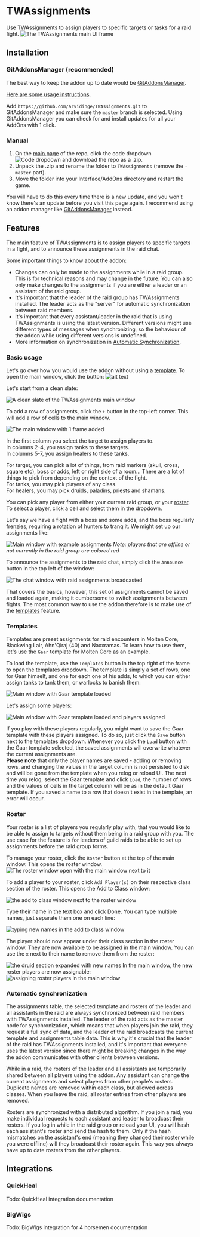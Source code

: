 # TWAssignments

Use TWAssignments to assign players to specific targets or tasks for a raid fight.
![The TWAssignments main UI frame](images/TWA_Frame.png)

## Installation

### GitAddonsManager (recommended)
The best way to keep the addon up to date would be [GitAddonsManager](https://woblight.gitlab.io/overview/gitaddonsmanager/).

[Here are some usage instructions](https://turtle-wow.fandom.com/wiki/Addons#How_to_Install_Addons).

Add `https://github.com/arvidinge/TWAssignments.git` to GitAddonsManager and make sure the `master` branch is selected. Using GitAddonsManager you can check for and install updates for all your AddOns with 1 click.

### Manual
1. On the [main page](https://github.com/arvidinge/TWAssignments/tree/master) of the repo, click the code dropdown ![Code dropdown](images/codeButton.png) and download the repo as a .zip.
1. Unpack the .zip and rename the folder to `TWAssignments` (remove the `-master` part).
1. Move the folder into your Interface/AddOns directory and restart the game.

You will have to do this every time there is a new update, and you won't know there's an update before you visit this page again. I recommend using an addon manager like [GitAddonsManager](#gitaddonsmanager) instead.

## Features

The main feature of TWAssignments is to assign players to specific targets in a fight, and to announce these assignments in the raid chat.

Some important things to know about the addon: 
* Changes can only be made to the assignments while in a raid group. This is for technical reasons and may change in the future. You can also only make changes to the assignments if you are either a leader or an assistant of the raid group.
* It's important that the leader of the raid group has TWAssignments installed. The leader acts as the "server" for automatic synchronization between raid members.
* It's important that every assistant/leader in the raid that is using TWAssignments is using the latest version. Different versions might use different types of messages when synchronizing, so the behaviour of the addon while using different versions is undefined. 
* More information on synchronization in [Automatic Synchronization](#automatic-synchronization).


### Basic usage
Let's go over how you would use the addon without using a [template](#templates).
To open the main window, click the button: ![alt text](images/toggleButton.png)

Let's start from a clean slate:

![A clean slate of the TWAssignments main window](images/cleanSlate.png)

To add a row of assignments, click the `+` button in the top-left corner. This will add a row of cells to the main window.<br/>

![The main window with 1 frame added](images/1row.png)

In the first column you select the target to assign players to.<br/>
In columns 2-4, you assign tanks to these targets.<br/>
In columns 5-7, you assign healers to these tanks.

For target, you can pick a lot of things, from raid markers (skull, cross, square etc), boss or adds, left or right side of a room... There are a lot of things to pick from depending on the context of the fight.<br/>
For tanks, you may pick players of any class.<br/>
For healers, you may pick druids, paladins, priests and shamans.

You can pick any player from either your current raid group, or your [roster](#roster). To select a player, click a cell and select them in the dropdown.

Let's say we have a fight with a boss and some adds, and the boss regularly frenzies, requiring a rotation of hunters to tranq it. We might set up our assignments like:

![Main window with example assignments](images/exampleassign.png)
<i>Note: players that are offline or not currently in the raid group are colored red</i>

To announce the assignments to the raid chat, simply click the `Announce` button in the top left of the window:

![The chat window with raid assignments broadcasted](images/announce.png)

That covers the basics, however, this set of assignments cannot be saved and loaded again, making it cumbersome to switch assignments between fights. The most common way to use the addon therefore is to make use of the [templates](#templates) feature.

### Templates
Templates are preset assignments for raid encounters in Molten Core, Blackwing Lair, Ahn'Qiraj (40) and Naxxramas. To learn how to use them, let's use the `Gaar` template for Molten Core as an example. 

To load the template, use the `Templates` button in the top right of the frame to open the templates dropdown. The template is simply a set of rows, one for Gaar himself, and one for each one of his adds, to which you can either assign tanks to tank them, or warlocks to banish them:

![Main window with Gaar template loaded](images/gaar.png)

Let's assign some players:

![Main window with Gaar template loaded and players assigned](images/gaarAssigned.png)

If you play with these players regularly, you might want to save the Gaar template with these players assigned. To do so, just click the `Save` button next to the templates dropdown. Whenever you click the `Load` button with the Gaar template selected, the saved assignments will overwrite whatever the current assignments are. <br/>
<b>Please note</b> that only the player names are saved - adding or removing rows, and changing the values in the target column is not persisted to disk and will be gone from the template when you relog or reload UI. The next time you relog, select the Gaar template and click `Load`, the number of rows and the values of cells in the target column will be as in the default Gaar template. If you saved a name to a row that doesn't exist in the template, an error will occur. 

### Roster
Your roster is a list of players you regularly play with, that you would like to be able to assign to targets without them being in a raid group with you. The use case for the feature is for leaders of guild raids to be able to set up assignments before the raid group forms.

To manage your roster, click the `Roster` button at the top of the main window. This opens the roster window.
![The roster window open with the main window next to it](images/rosterOpen.png)

To add a player to your roster, click `Add Player(s)` on their respective class section of the roster. This opens the Add to Class window:

![the add to class window next to the roster window](images/rosterAddFrame.png)

Type their name in the text box and click Done. You can type multiple names, just separate them one on each line:

![typing new names in the add to class window](images/rosterAddFrameNames.png)

The player should now appear under their class section in the roster window. They are now available to be assigned in the main window. You can use the `x` next to their name to remove them from the roster:

![the druid section expanded with new names](images/rosterNamesAdded.png)
In the main window, the new roster players are now assignable:
![assigning roster players in the main window](images/rosterPickingPlayers.png)

### Automatic synchronization
The assignments table, the selected template and rosters of the leader and all assistants in the raid are always synchronized between raid members with TWAssignments installed. The leader of the raid acts as the master node for synchronization, which means that when players join the raid, they request a full sync of data, and the leader of the raid broadcasts the current template and assignments table data. This is why it's crucial that the leader of the raid has TWAssignments installed, and it's important that everyone uses the latest version since there might be breaking changes in the way the addon communicates with other clients between versions. 

While in a raid, the rosters of the leader and all assistants are temporarily shared between all players using the addon. Any assistant can change the current assignments and select players from other people's rosters. Duplicate names are removed within each class, but allowed across classes. When you leave the raid, all roster entries from other players are removed.

Rosters are synchronized with a distributed algorithm. If you join a raid, you make individual requests to each assistant and leader to broadcast their rosters. If you log in while in the raid group or reload your UI, you will hash each assistant's roster and send the hash to them. Only if the hash mismatches on the assistant's end (meaning they changed their roster while you were offline) will they broadcast their roster again. This way you always have up to date rosters from the other players.

## Integrations

### QuickHeal
Todo: QuickHeal integration documentation

### BigWigs
Todo: BigWigs integration for 4 horsemen documentation
